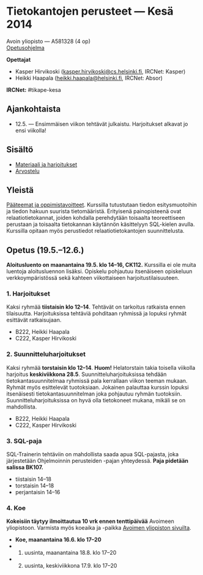 Tietokantojen perusteet — Kesä 2014
=====================================================

Avoin yliopisto — A581328 (4 op)  
[Opetusohjelma](http://www.avoinyliopisto.fi/fi-FI/Opetustarjonta/StudyUnit.aspx?StudyUnitID=c0329f53-63a1-4ae1-9c0d-cd9cef4a0b24)

**Opettajat**

* Kasper Hirvikoski (kasper.hirvikoski@cs.helsinki.fi, IRCNet: Kasper)
* Heikki Haapala (heikki.haapala@helsinki.fi, IRCNet: Absor)

**IRCNet:** #tikape-kesa

## Ajankohtaista

* 12.5. — Ensimmäisen viikon tehtävät julkaistu. Harjoitukset alkavat jo ensi viikolla!

## Sisältö

* [Materiaali ja harjoitukset](materiaali-ja-harjoitukset.md)
* [Arvostelu](arvostelu.md)

## Yleistä

[Pääteemat ja oppimistavoitteet](http://www.cs.helsinki.fi/courses/581328/matriisi). Kurssilla tutustutaan tiedon esitysmuotoihin ja tiedon hakuun suurista tietomääristä. Erityisenä painopisteenä ovat relaatiotietokannat, joiden kohdalla perehdytään toisaalta teoreettiseen perustaan ja toisaalta tietokannan käytännön käsittelyyn SQL-kielen avulla. Kurssilla opitaan myös perustiedot relaatiotietokantojen suunnittelusta.

## Opetus (19.5.–12.6.)

**Aloitusluento on maanantaina 19.5. klo 14–16, CK112.** Kurssilla ei ole muita luentoja aloitusluennon lisäksi. Opiskelu pohjautuu itsenäiseen opiskeluun verkkoympäristössä sekä kahteen viikottaiseen harjoitustilaisuuteen.

### 1. Harjoitukset

Kaksi ryhmää **tiistaisin klo 12–14**. Tehtävät on tarkoitus ratkaista ennen tilaisuutta. Harjoituksissa tehtäviä pohditaan ryhmissä ja lopuksi ryhmät esittävät ratkaisujaan.

* B222, Heikki Haapala
* C222, Kasper Hirvikoski

### 2. Suunnitteluharjoitukset

Kaksi ryhmää **torstaisin klo 12–14**. **Huom!** Helatorstain takia toisella viikolla harjoitus **keskiviikkona 28.5**. Suunnitteluharjoituksissa tehdään tietokantasuunnitelmaa ryhmissä pala kerrallaan viikon teeman mukaan. Ryhmät myös esittelevät tuotoksiaan. Jokainen palauttaa kurssin lopuksi itsenäisesti tietokantasuunnitelman joka pohjautuu ryhmän tuotoksiin. Suunnitteluharjoituksissa on hyvä olla tietokoneet mukana, mikäli se on mahdollista.

* B222, Heikki Haapala
* C222, Kasper Hirvikoski

### 3. SQL-paja

SQL-Trainerin tehtäviin on mahdollista saada apua SQL-pajasta, joka järjestetään Ohjelmoinnin perusteiden -pajan yhteydessä. **Paja pidetään salissa BK107.**

* tiistaisin 14–18
* torstaisin 14–18
* perjantaisin 14–16

### 4. Koe

**Kokeisiin täytyy ilmoittautua 10 vrk ennen tenttipäivää** Avoimeen yliopistoon. Varmista myös koeaika ja -paikka [Avoimen yliopiston sivuilta](http://www.avoinyliopisto.fi/fi-FI/Opetustarjonta/StudyUnit.aspx?StudyUnitID=c0329f53-63a1-4ae1-9c0d-cd9cef4a0b24).

* **Koe, maanantaina 16.6. klo 17–20**
* 1. uusinta, maanantaina 18.8. klo 17–20
* 2. uusinta, keskiviikkona 17.9. klo 17–20

